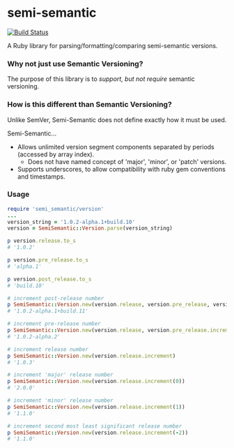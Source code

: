 semi-semantic
=============

[![Build Status](https://travis-ci.org/pivotal-cf-experimental/semi_semantic.svg?branch=master)](https://travis-ci.org/pivotal-cf-experimental/semi_semantic)

A Ruby library for parsing/formatting/comparing semi-semantic versions.

### Why not just use Semantic Versioning?
The purpose of this library is to _support, but not require_ semantic versioning.

### How is this different than Semantic Versioning?
Unlike SemVer, Semi-Semantic does not define exactly how it must be used. 

Semi-Semantic...
- Allows unlimited version segment components separated by periods (accessed by array index).
    - Does not have named concept of 'major', 'minor', or 'patch' versions.
- Supports underscores, to allow compatibility with ruby gem conventions and timestamps.

### Usage

```Ruby
require 'semi_semantic/version'
...
version_string = '1.0.2-alpha.1+build.10'
version = SemiSemantic::Version.parse(version_string)

p version.release.to_s
# '1.0.2'

p version.pre_release.to_s
# 'alpha.1'

p version.post_release.to_s
# 'build.10'

# increment post-release number
p SemiSemantic::Version.new(version.release, version.pre_release, version.post_release.increment)
# '1.0.2-alpha.1+build.11'

# increment pre-release number
p SemiSemantic::Version.new(version.release, version.pre_release.increment)
# '1.0.2-alpha.2'

# increment release number
p SemiSemantic::Version.new(version.release.increment)
# '1.0.3'

# increment 'major' release number
p SemiSemantic::Version.new(version.release.increment(0))
# '2.0.0'

# increment 'minor' release number
p SemiSemantic::Version.new(version.release.increment(1))
# '1.1.0'

# increment second most least significant release number
p SemiSemantic::Version.new(version.release.increment(-2))
# '1.1.0'

```
